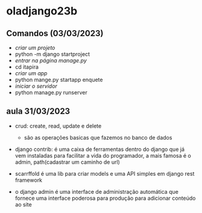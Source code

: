 # oladjango23b

## Comandos (03/03/2023)
- *criar um projeto*
- python -m django startproject 
- *entrar na página manage.py*
- cd itapira
- *criar um app*
- python mange.py startapp enquete 
- *iniciar o servidor*
- python manage.py runserver


## aula 31/03/2023
- crud: create, read, update e delete
    - são as operações basicas que fazemos no banco de dados

- django contrib: é uma caixa de ferramentas dentro do django que já vem instaladas para facilitar a vida do programador, a mais famosa é o admin, path(cadastrar um caminho de url)
- scarrffold é uma lib para criar models e uma API simples em django rest framework
- o django admin é uma interface de administração automática que fornece uma interface poderosa para produção para adicionar conteúdo ao site